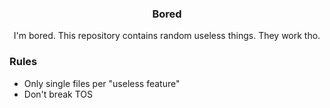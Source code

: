 <div align="center">
  <h3 align="center">Bored</h3>
  <p>I'm bored. This repository contains random useless things. They work tho.</p>
</div>

### Rules

- Only single files per "useless feature"
- Don't break TOS
